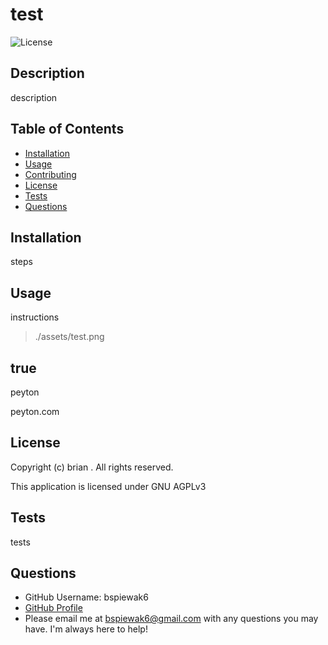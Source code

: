 
  # test

  ![License](https://img.shields.io/badge/license-GNU%20AGPLv3-blue.svg)

  ## Description
  description

  ## Table of Contents
  
  * [Installation](#installation)
  * [Usage](#usage)
  * [Contributing](#contributing)
  * [License](#license)
  * [Tests](#tests)
  * [Questions](#questions)

  ## Installation
  steps

  ## Usage
  instructions  
  
  >  ./assets/test.png 

  ## true
  peyton  

  peyton.com

  ## License
  Copyright (c) brian . All rights reserved.  

  This application is licensed under GNU AGPLv3

  ## Tests
  tests

  ## Questions
  * GitHub Username: bspiewak6  
  * [GitHub Profile](https://www.github.com/bspiewak6)
  * Please email me at bspiewak6@gmail.com with any questions you may have. I'm always here to help!
  